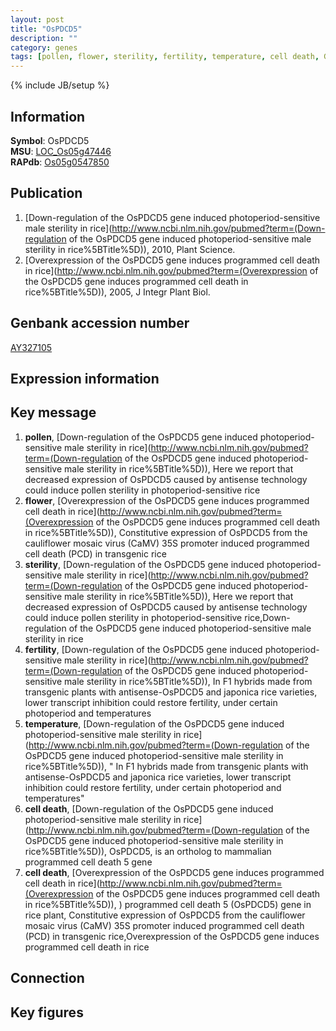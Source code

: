 ```yaml
---
layout: post
title: "OsPDCD5"
description: ""
category: genes
tags: [pollen, flower, sterility, fertility, temperature, cell death, Gene]
---
```

{% include JB/setup %}

## Information
__Symbol__: OsPDCD5  
__MSU__: [LOC_Os05g47446](http://rice.plantbiology.msu.edu/cgi-bin/ORF_infopage.cgi?orf=LOC_Os05g47446)  
__RAPdb__: [Os05g0547850](http://rapdb.dna.affrc.go.jp/viewer/gbrowse_details/irgsp1?name=Os05g0547850)  

## Publication
1. [Down-regulation of the OsPDCD5 gene induced photoperiod-sensitive male sterility in rice](http://www.ncbi.nlm.nih.gov/pubmed?term=(Down-regulation of the OsPDCD5 gene induced photoperiod-sensitive male sterility in rice%5BTitle%5D)), 2010, Plant Science.
2. [Overexpression of the OsPDCD5 gene induces programmed cell death in rice](http://www.ncbi.nlm.nih.gov/pubmed?term=(Overexpression of the OsPDCD5 gene induces programmed cell death in rice%5BTitle%5D)), 2005, J Integr Plant Biol.

## Genbank accession number
[AY327105](http://www.ncbi.nlm.nih.gov/nuccore/AY327105)

## Expression information

## Key message
1. __pollen__, [Down-regulation of the OsPDCD5 gene induced photoperiod-sensitive male sterility in rice](http://www.ncbi.nlm.nih.gov/pubmed?term=(Down-regulation of the OsPDCD5 gene induced photoperiod-sensitive male sterility in rice%5BTitle%5D)),  Here we report that decreased expression of OsPDCD5 caused by antisense technology could induce pollen sterility in photoperiod-sensitive rice
2. __flower__, [Overexpression of the OsPDCD5 gene induces programmed cell death in rice](http://www.ncbi.nlm.nih.gov/pubmed?term=(Overexpression of the OsPDCD5 gene induces programmed cell death in rice%5BTitle%5D)),  Constitutive expression of OsPDCD5 from the cauliflower mosaic virus (CaMV) 35S promoter induced programmed cell death (PCD) in transgenic rice
3. __sterility__, [Down-regulation of the OsPDCD5 gene induced photoperiod-sensitive male sterility in rice](http://www.ncbi.nlm.nih.gov/pubmed?term=(Down-regulation of the OsPDCD5 gene induced photoperiod-sensitive male sterility in rice%5BTitle%5D)),  Here we report that decreased expression of OsPDCD5 caused by antisense technology could induce pollen sterility in photoperiod-sensitive rice,Down-regulation of the OsPDCD5 gene induced photoperiod-sensitive male sterility in rice
4. __fertility__, [Down-regulation of the OsPDCD5 gene induced photoperiod-sensitive male sterility in rice](http://www.ncbi.nlm.nih.gov/pubmed?term=(Down-regulation of the OsPDCD5 gene induced photoperiod-sensitive male sterility in rice%5BTitle%5D)),  In F1 hybrids made from transgenic plants with antisense-OsPDCD5 and japonica rice varieties, lower transcript inhibition could restore fertility, under certain photoperiod and temperatures
5. __temperature__, [Down-regulation of the OsPDCD5 gene induced photoperiod-sensitive male sterility in rice](http://www.ncbi.nlm.nih.gov/pubmed?term=(Down-regulation of the OsPDCD5 gene induced photoperiod-sensitive male sterility in rice%5BTitle%5D)), " In F1 hybrids made from transgenic plants with antisense-OsPDCD5 and japonica rice varieties, lower transcript inhibition could restore fertility, under certain photoperiod and temperatures"
6. __cell death__, [Down-regulation of the OsPDCD5 gene induced photoperiod-sensitive male sterility in rice](http://www.ncbi.nlm.nih.gov/pubmed?term=(Down-regulation of the OsPDCD5 gene induced photoperiod-sensitive male sterility in rice%5BTitle%5D)),  OsPDCD5, is an ortholog to mammalian programmed cell death 5 gene
7. __cell death__, [Overexpression of the OsPDCD5 gene induces programmed cell death in rice](http://www.ncbi.nlm.nih.gov/pubmed?term=(Overexpression of the OsPDCD5 gene induces programmed cell death in rice%5BTitle%5D)), ) programmed cell death 5 (OsPDCD5) gene in rice plant, Constitutive expression of OsPDCD5 from the cauliflower mosaic virus (CaMV) 35S promoter induced programmed cell death (PCD) in transgenic rice,Overexpression of the OsPDCD5 gene induces programmed cell death in rice

## Connection

## Key figures


